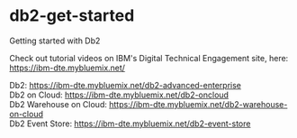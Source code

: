 # db2-get-started
Getting started with Db2

Check out tutorial videos on IBM's Digital Technical Engagement site, here:
https://ibm-dte.mybluemix.net/<br/>

Db2: https://ibm-dte.mybluemix.net/db2-advanced-enterprise<br/>
Db2 on Cloud: https://ibm-dte.mybluemix.net/db2-oncloud<br/>
Db2 Warehouse on Cloud: https://ibm-dte.mybluemix.net/db2-warehouse-on-cloud<br/>
Db2 Event Store: https://ibm-dte.mybluemix.net/db2-event-store<br/>
